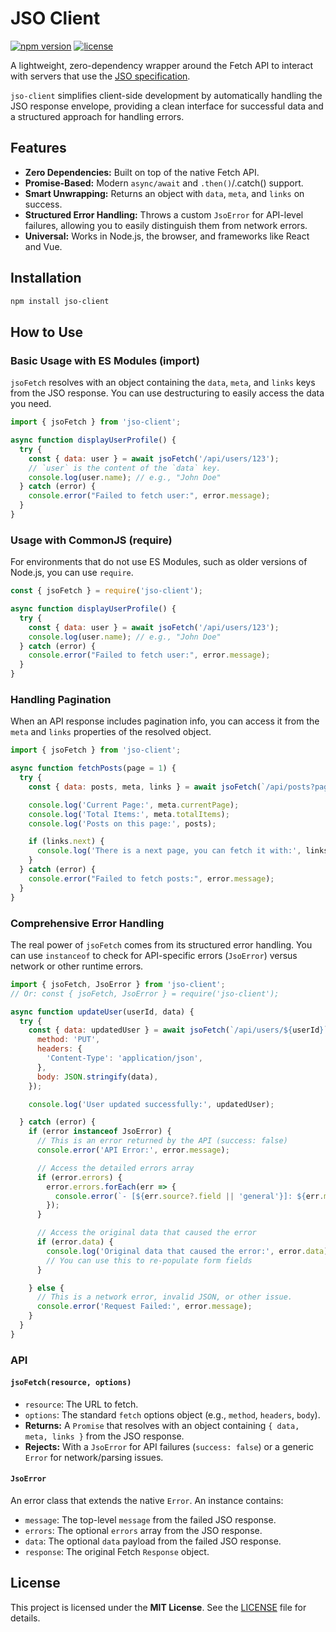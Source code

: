 # JSO Client

[![npm version](https://img.shields.io/npm/v/jso-client.svg)](https://www.npmjs.com/package/jso-client)
[![license](https://img.shields.io/npm/l/jso-client.svg)](https://github.com/mannyvergel/jso-client/blob/main/LICENSE)

A lightweight, zero-dependency wrapper around the Fetch API to interact with servers that use the [JSO specification](https://github.com/mannyvergel/jso-spec).

`jso-client` simplifies client-side development by automatically handling the JSO response envelope, providing a clean interface for successful data and a structured approach for handling errors.

## Features

* **Zero Dependencies:** Built on top of the native Fetch API.
* **Promise-Based:** Modern `async/await` and `.then()`/.catch() support.
* **Smart Unwrapping:** Returns an object with `data`, `meta`, and `links` on success.
* **Structured Error Handling:** Throws a custom `JsoError` for API-level failures, allowing you to easily distinguish them from network errors.
* **Universal:** Works in Node.js, the browser, and frameworks like React and Vue.

## Installation

```bash
npm install jso-client
```

## How to Use

### Basic Usage with ES Modules (import)

`jsoFetch` resolves with an object containing the `data`, `meta`, and `links` keys from the JSO response. You can use destructuring to easily access the data you need.

```javascript
import { jsoFetch } from 'jso-client';

async function displayUserProfile() {
  try {
    const { data: user } = await jsoFetch('/api/users/123');
    // `user` is the content of the `data` key.
    console.log(user.name); // e.g., "John Doe"
  } catch (error) {
    console.error("Failed to fetch user:", error.message);
  }
}
```

### Usage with CommonJS (require)

For environments that do not use ES Modules, such as older versions of Node.js, you can use `require`.

```javascript
const { jsoFetch } = require('jso-client');

async function displayUserProfile() {
  try {
    const { data: user } = await jsoFetch('/api/users/123');
    console.log(user.name); // e.g., "John Doe"
  } catch (error) {
    console.error("Failed to fetch user:", error.message);
  }
}
```

### Handling Pagination

When an API response includes pagination info, you can access it from the `meta` and `links` properties of the resolved object.

```javascript
import { jsoFetch } from 'jso-client';

async function fetchPosts(page = 1) {
  try {
    const { data: posts, meta, links } = await jsoFetch(`/api/posts?page=${page}`);

    console.log('Current Page:', meta.currentPage);
    console.log('Total Items:', meta.totalItems);
    console.log('Posts on this page:', posts);

    if (links.next) {
      console.log('There is a next page, you can fetch it with:', links.next);
    }
  } catch (error) {
    console.error("Failed to fetch posts:", error.message);
  }
}
```

### Comprehensive Error Handling

The real power of `jsoFetch` comes from its structured error handling. You can use `instanceof` to check for API-specific errors (`JsoError`) versus network or other runtime errors.

```javascript
import { jsoFetch, JsoError } from 'jso-client';
// Or: const { jsoFetch, JsoError } = require('jso-client');

async function updateUser(userId, data) {
  try {
    const { data: updatedUser } = await jsoFetch(`/api/users/${userId}`, {
      method: 'PUT',
      headers: {
        'Content-Type': 'application/json',
      },
      body: JSON.stringify(data),
    });

    console.log('User updated successfully:', updatedUser);

  } catch (error) {
    if (error instanceof JsoError) {
      // This is an error returned by the API (success: false)
      console.error('API Error:', error.message);

      // Access the detailed errors array
      if (error.errors) {
        error.errors.forEach(err => {
          console.error(`- [${err.source?.field || 'general'}]: ${err.message}`);
        });
      }

      // Access the original data that caused the error
      if (error.data) {
        console.log('Original data that caused the error:', error.data);
        // You can use this to re-populate form fields
      }

    } else {
      // This is a network error, invalid JSON, or other issue.
      console.error('Request Failed:', error.message);
    }
  }
}
```

### API

#### `jsoFetch(resource, options)`

* `resource`: The URL to fetch.
* `options`: The standard `fetch` options object (e.g., `method`, `headers`, `body`).
* **Returns:** A `Promise` that resolves with an object containing `{ data, meta, links }` from the JSO response.
* **Rejects:** With a `JsoError` for API failures (`success: false`) or a generic `Error` for network/parsing issues.

#### `JsoError`

An error class that extends the native `Error`. An instance contains:
* `message`: The top-level `message` from the failed JSO response.
* `errors`: The optional `errors` array from the JSO response.
* `data`: The optional `data` payload from the failed JSO response.
* `response`: The original Fetch `Response` object.

## License

This project is licensed under the **MIT License**. See the [LICENSE](LICENSE) file for details.
